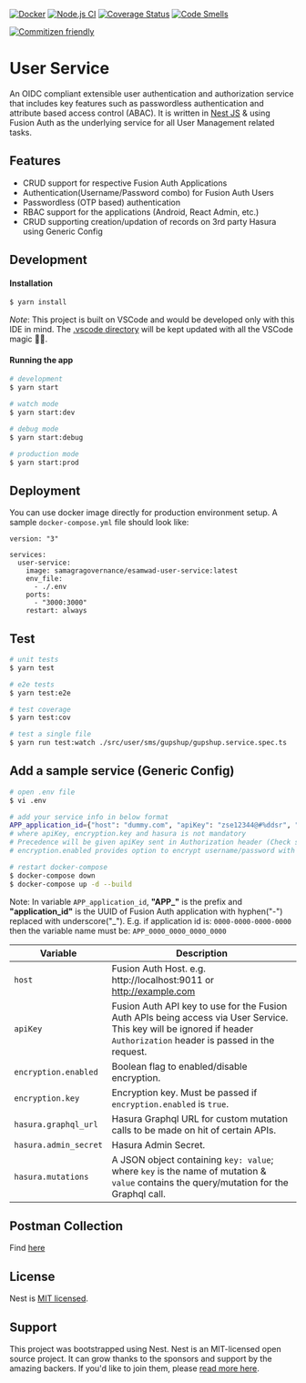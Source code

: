 [![Docker](https://github.com/Samagra-Development/esamwad-user-service/actions/workflows/docker.yml/badge.svg)](https://github.com/Samagra-Development/esamwad-user-service/actions/workflows/docker.yml)
[![Node.js CI](https://github.com/Samagra-Development/esamwad-user-service/actions/workflows/ci.yml/badge.svg?branch=master)](https://github.com/Samagra-Development/esamwad-user-service/actions/workflows/ci.yml)
[![Coverage Status](https://coveralls.io/repos/github/Samagra-Development/esamwad-user-service/badge.svg?branch=master)](https://coveralls.io/github/Samagra-Development/esamwad-user-service?branch=master)
[![Code Smells](https://sonarcloud.io/api/project_badges/measure?project=Samagra-Development_esamwad-user-service&metric=code_smells)](https://sonarcloud.io/dashboard?id=Samagra-Development_esamwad-user-service)

[![Commitizen friendly](https://img.shields.io/badge/commitizen-friendly-brightgreen.svg)](http://commitizen.github.io/cz-cli/)

# User Service
An OIDC compliant extensible user authentication and authorization service that includes key features such as passwordless authentication and attribute based access control (ABAC). It is written in [Nest JS](https://github.com/nestjs/nest) & using Fusion Auth as the underlying service for all User Management related tasks.

## Features
- CRUD support for respective Fusion Auth Applications
- Authentication(Username/Password combo) for Fusion Auth Users
- Passwordless (OTP based) authentication
- RBAC support for the applications (Android, React Admin, etc.)
- CRUD supporting creation/updation of records on 3rd party Hasura using Generic Config

## Development
#### Installation

```bash
$ yarn install
```

_Note_: This project is built on VSCode and would be developed only with this IDE in mind. The [.vscode directory](./.vscode) will be kept updated with all the VSCode magic 🧙‍♂️.

#### Running the app

```bash
# development
$ yarn start

# watch mode
$ yarn start:dev

# debug mode
$ yarn start:debug

# production mode
$ yarn start:prod
```

## Deployment
You can use docker image directly for production environment setup. A sample `docker-compose.yml` file should look like:
```
version: "3"

services:
  user-service:
    image: samagragovernance/esamwad-user-service:latest
    env_file:
      - ./.env
    ports:
      - "3000:3000"
    restart: always
```

## Test

```bash
# unit tests
$ yarn test

# e2e tests
$ yarn test:e2e

# test coverage
$ yarn test:cov

# test a single file
$ yarn run test:watch ./src/user/sms/gupshup/gupshup.service.spec.ts
```

## Add a sample service (Generic Config)
```bash
# open .env file
$ vi .env

# add your service info in below format
APP_application_id={"host": "dummy.com", "apiKey": "zse12344@#%ddsr", "encryption": {"enabled": true, "key": "veryhardkey"}, "hasura": {"graphql_url": "https://example.com/graphql", "admin_secret": "xxxx", "mutations": {"some_mutation_key": "mutation query..."}}}
# where apiKey, encryption.key and hasura is not mandatory
# Precedence will be given apiKey sent in Authorization header (Check swagger collection below for references)
# encryption.enabled provides option to encrypt username/password with the provided enrption.key before sending to the FA server.

# restart docker-compose
$ docker-compose down
$ docker-compose up -d --build
```
Note: In variable `APP_application_id`, **"APP_"** is the prefix and **"application_id"** is the UUID of Fusion Auth application with hyphen("-") replaced with underscore("_"). E.g. if application id is: `0000-0000-0000-0000` then the variable name must be: `APP_0000_0000_0000_0000`

| Variable              | Description                                                                                                                                                            |
|-----------------------|------------------------------------------------------------------------------------------------------------------------------------------------------------------------|
| `host`                | Fusion Auth Host. e.g. http://localhost:9011 or http://example.com                                                                                                     |
| `apiKey`              | Fusion Auth API key to use for the Fusion Auth APIs being access via User Service. This key will be ignored if header `Authorization` header is passed in the request. |
| `encryption.enabled`  | Boolean flag to enabled/disable encryption.                                                                                                                            |
| `encryption.key`      | Encryption key. Must be passed if `encryption.enabled` is `true`.                                                                                                      |
| `hasura.graphql_url`  | Hasura Graphql URL for custom mutation calls to be made on hit of certain APIs.                                                                                        |
| `hasura.admin_secret` | Hasura Admin Secret.                                                                                                                                                   |
| `hasura.mutations`    | A JSON object containing `key: value`; where `key` is the name of mutation & `value` contains the query/mutation for the Graphql call.                                 |

## Postman Collection

Find [here](https://www.getpostman.com/collections/273dc33e3e37977a22b5)

## License

Nest is [MIT licensed](LICENSE).

## Support

This project was bootstrapped using Nest. Nest is an MIT-licensed open source project. It can grow thanks to the sponsors and support by the amazing backers. If you'd like to join them, please [read more here](https://docs.nestjs.com/support).
